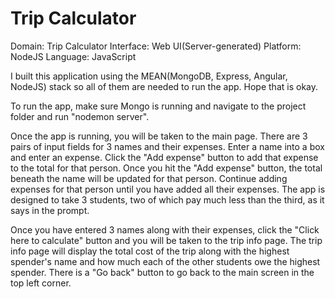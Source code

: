 # Trip Calculator

Domain: Trip Calculator
Interface: Web UI(Server-generated)
Platform: NodeJS
Language: JavaScript

I built this application using the MEAN(MongoDB, Express, Angular, NodeJS) stack so all of them are needed to run the app. Hope that is okay.

To run the app, make sure Mongo is running and navigate to the project folder and run "nodemon server".

Once the app is running, you will be taken to the main page. There are 3 pairs of input fields for 3 names and their expenses. Enter a name into a box and enter an expense. Click the "Add expense" button to add that expense to the total for that person. Once you hit the "Add expense" button, the total beneath the name will be updated for that person. Continue adding expenses for that person until you have added all their expenses. The app is designed to take 3 students, two of which pay much less than the third, as it says in the prompt. 

Once you have entered 3 names along with their expenses, click the "Click here to calculate" button and you will be taken to the trip info page. The trip info page will display the total cost of the trip along with the highest spender's name and how much each of the other students owe the highest spender. There is a "Go back" button to go back to the main screen in the top left corner.
